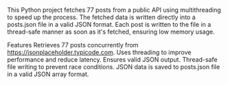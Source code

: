 This Python project fetches 77 posts from a public API using multithreading to speed up the process.
The fetched data is written directly into a posts.json file in a valid JSON format.
Each post is written to the file in a thread-safe manner as soon as it's fetched, ensuring low memory usage.

Features
Retrieves 77 posts concurrently from https://jsonplaceholder.typicode.com.
Uses threading to improve performance and reduce latency.
Ensures valid JSON output.
Thread-safe file writing to prevent race conditions.
JSON data is saved to posts.json file in a valid JSON array format.
